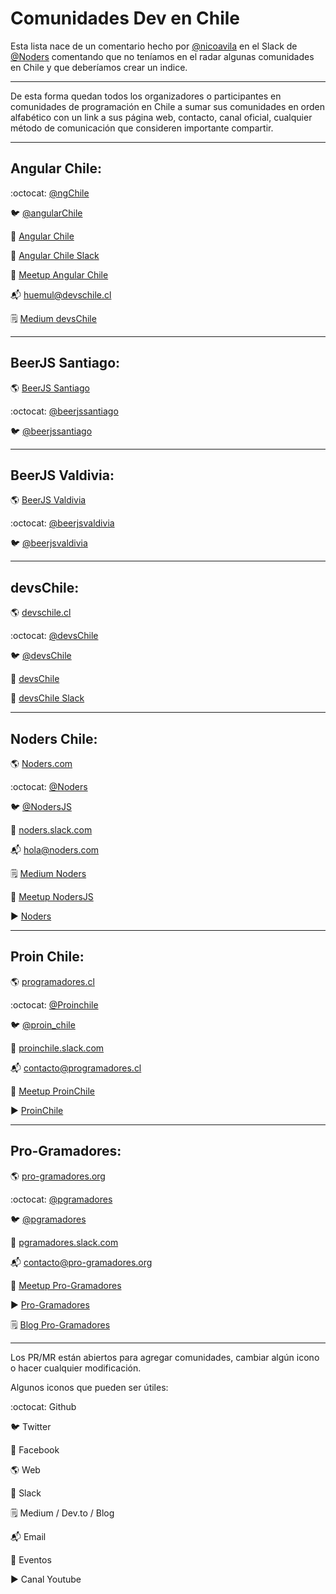 # Comunidades Dev en Chile

Esta lista nace de un comentario hecho por [@nicoavila](https://github.com/nicoavila) en el Slack de [@Noders](https://github.com/noders) comentando que no teníamos en el radar algunas comunidades en Chile y que deberíamos crear un indice.

---

De esta forma quedan todos los organizadores o participantes en comunidades de programación en Chile a sumar sus comunidades en orden alfabético con un link a sus página web, contacto, canal oficial, cualquier método de comunicación que consideren importante compartir.

---

## Angular Chile:

:octocat: [@ngChile](https://github.com/ngChile)

🐦 [@angularChile](https://twitter.com/angularChile)

🚻 [Angular Chile](https://www.facebook.com/ngchile/)

🎯 [Angular Chile Slack](https://join.slack.com/t/angular-chile/shared_invite/enQtNjYyMDcxMzQxNDU4LTAwZGJhNWUyZmIyYTQ3NWZiZTgwZGY1NDI5MWIzYTVmMWNjMTQ4NGM0NjVhOTkzN2ZkYTNkNTFjZWFjNTNiNmE)

📆 [Meetup Angular Chile](https://www.meetup.com/es/Angular-Chile)

📬 [huemul@devschile.cl](huemul@devschile.cl)

🗒 [Medium devsChile](https://medium.com/devschile)

---

## BeerJS Santiago:

🌎 [BeerJS Santiago](https://beerjs.cl/santiago/)

:octocat: [@beerjssantiago](https://github.com/beerjs/santiago/)

🐦 [@beerjssantiago](https://twitter.com/beerjssantiago)

---

## BeerJS Valdivia:

🌎 [BeerJS Valdivia](https://valdivia.beerjs.cl)

:octocat: [@beerjsvaldivia](https://github.com/beerjs/valdivia)

🐦 [@beerjsvaldivia](https://twitter.com/beerjsvaldivia)

---

## devsChile:

🌎 [devschile.cl](https://devschile.cl)

:octocat: [@devsChile](https://github.com/devschile)

🐦 [@devsChile](https://twitter.com/devschile)

🚻 [devsChile](https://www.facebook.com/devschile/)

🎯 [devsChile Slack](https://devschile.slack.com/)

---

## Noders Chile:

🌎 [Noders.com](https://noders.com)

:octocat: [@Noders](https://github.com/noders)

🐦 [@NodersJS](https://twitter.com/NodersJS)

🎯 [noders.slack.com](https://join.slack.com/t/noders/shared_invite/enQtMjk3MTA5MTk5MDExLTRjNTQ4MTdkN2MzZThhMGQ5YzUzZWU0NDQ0Zjk2ZDhjNjlhMzA4MWViMjE2NGY5MDliM2VmOGYyYTNjYTg0MGY)

📬 [hola@noders.com](hola@noders.com)

🗒 [Medium Noders](https://medium.com/noders)

📆 [Meetup NodersJS](https://www.meetup.com/es-ES/NodersJS/)

▶️ [Noders](https://www.youtube.com/noders)

---

## Proin Chile:

🌎 [programadores.cl](http://programadores.cl)

:octocat: [@Proinchile](https://github.com/proinchile)

🐦 [@proin_chile](https://twitter.com/proin_chile)

🎯 [proinchile.slack.com](http://www.programadores.cl/#cta)

📬 [contacto@programadores.cl](contacto@programadores.cl)

📆 [Meetup ProinChile](https://www.meetup.com/es-ES/ProinChile/)

▶️ [ProinChile](https://www.youtube.com/channel/UCwzksKYd78ybWnhCKz44W3Q)

---

## Pro-Gramadores:

🌎 [pro-gramadores.org](https://pro-gramadores.org)

:octocat: [@pgramadores](https://github.com/pgramadores)

🐦 [@pgramadores](https://twitter.com/pgramadores)

🎯 [pgramadores.slack.com](https://join.slack.com/t/pgramadores/shared_invite/enQtNzQwMzA0NjE5ODQzLWI0ODFiNDMyOGRkMDY0M2Q2YWFmZjlkNzMzY2Y3NjVhMzBiZGFlZDBkMTljMmY5NzI5ZmE0ZDRkN2IyM2YyYjE)

📬 [contacto@pro-gramadores.org](contacto@pro-gramadores.org)

📆 [Meetup Pro-Gramadores](https://www.meetup.com/es-ES/pgramadores/)

▶️ [Pro-Gramadores](https://www.youtube.com/pgramadores)

🗒 [Blog Pro-Gramadores](http://pgramadores.blogspot.com/)

---

Los PR/MR están abiertos para agregar comunidades, cambiar algún icono o hacer cualquier modificación.

Algunos iconos que pueden ser útiles:

:octocat: Github

🐦 Twitter

🚻 Facebook

🌎 Web

🎯 Slack

🗒 Medium / Dev.to / Blog

📬 Email

📆 Eventos

▶️ Canal Youtube
